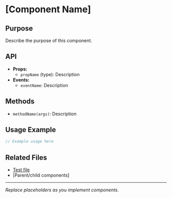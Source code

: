 # [Component Name]

## Purpose

Describe the purpose of this component.

## API

- **Props:**
  - `propName` (type): Description
- **Events:**
  - `eventName`: Description

## Methods

- `methodName(args)`: Description

## Usage Example

```jsx
// Example usage here
```

## Related Files

- [Test file](../../../tests/src/components/[ComponentName].test.md)
- [Parent/child components]

---

_Replace placeholders as you implement components._
